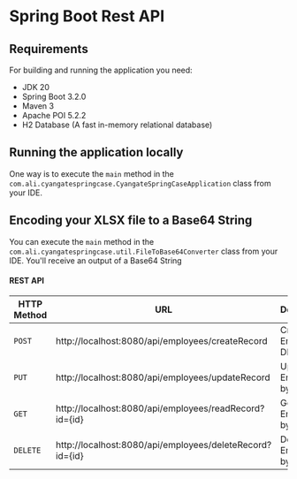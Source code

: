 # Spring Boot Rest API
 
## Requirements

For building and running the application you need:

- JDK 20
- Spring Boot 3.2.0
- Maven 3
- Apache POI 5.2.2
- H2 Database (A fast in-memory relational database)

## Running the application locally

One way is to execute the `main` method in the `com.ali.cyangatespringcase.CyangateSpringCaseApplication` class from your IDE.

## Encoding your XLSX file to a Base64 String

You can execute the `main` method in the `com.ali.cyangatespringcase.util.FileToBase64Converter` class from your IDE. You'll receive an output of a Base64 String


#### REST API

|HTTP Method|URL|Description|
|---|---|---|
|`POST`|http://localhost:8080/api/employees/createRecord | Create the Employee DB |
|`PUT`|http://localhost:8080/api/employees/updateRecord | Update Employee by ID |
|`GET`|http://localhost:8080/api/employees/readRecord?id={id} | Get Employee by ID |
|`DELETE`|http://localhost:8080/api/employees/deleteRecord?id={id} | Delete Employee by ID |

